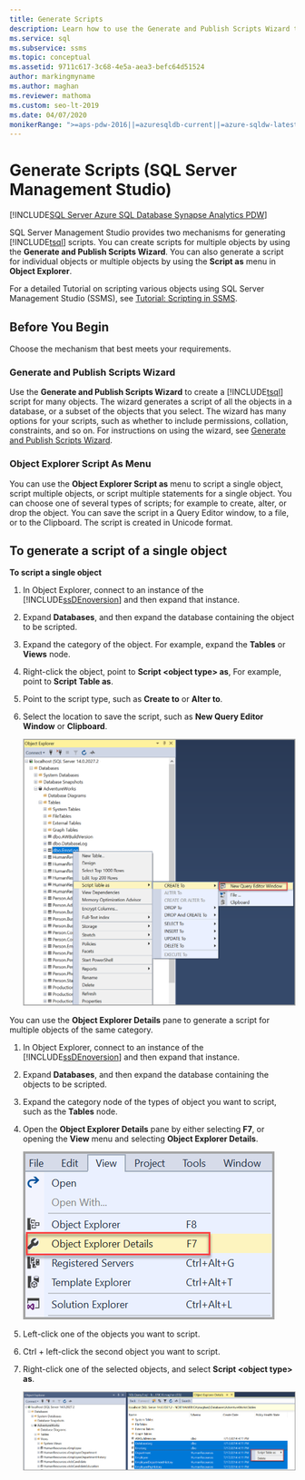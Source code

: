 ```yaml
---
title: Generate Scripts
description: Learn how to use the Generate and Publish Scripts Wizard to create Transact-SQL scripts for multiple objects, and how to use the Script as menu in Object Explorer to generate scripts for individual or multiple objects.
ms.service: sql
ms.subservice: ssms
ms.topic: conceptual
ms.assetid: 9711c617-3c68-4e5a-aea3-befc64d51524
author: markingmyname
ms.author: maghan
ms.reviewer: mathoma
ms.custom: seo-lt-2019
ms.date: 04/07/2020
monikerRange: ">=aps-pdw-2016||=azuresqldb-current||=azure-sqldw-latest||>=sql-server-2016||>=sql-server-linux-2017||=azuresqldb-mi-current"
---
```


# Generate Scripts (SQL Server Management Studio)

[!INCLUDE[SQL Server Azure SQL Database Synapse Analytics PDW](../../includes/applies-to-version/sql-asdb-asdbmi-asa-pdw.md)]

SQL Server Management Studio provides two mechanisms for generating [!INCLUDE[tsql](../../includes/tsql-md.md)] scripts. You can create scripts for multiple objects by using the **Generate and Publish Scripts Wizard**. You can also generate a script for individual objects or multiple objects by using the **Script as** menu in **Object Explorer**.

For a detailed Tutorial on scripting various objects using SQL Server Management Studio (SSMS), see [Tutorial: Scripting in SSMS](../tutorials/scripting-ssms.md).

## Before You Begin

Choose the mechanism that best meets your requirements. 

###  <a name="GenPubScriptWiz"></a> Generate and Publish Scripts Wizard

Use the **Generate and Publish Scripts Wizard** to create a [!INCLUDE[tsql](../../includes/tsql-md.md)] script for many objects. The wizard generates a script of all the objects in a database, or a subset of the objects that you select. The wizard has many options for your scripts, such as whether to include permissions, collation, constraints, and so on. For instructions on using the wizard, see [Generate and Publish Scripts Wizard](./generate-and-publish-scripts-wizard.md).
  
### <a name="OEScriptAsMenu"></a> Object Explorer Script As Menu

You can use the **Object Explorer Script as** menu to script a single object, script multiple objects, or script multiple statements for a single object. You can choose one of several types of scripts; for example to create, alter, or drop the object. You can save the script in a Query Editor window, to a file, or to the Clipboard. The script is created in Unicode format.

## <a name="ScriptSingleObject"></a> To generate a script of a single object

**To script a single object**

1. In Object Explorer, connect to an instance of the [!INCLUDE[ssDEnoversion](../../includes/ssdenoversion-md.md)] and then expand that instance.

2. Expand **Databases**, and then expand the database containing the object to be scripted.

3. Expand the category of the object. For example, expand the **Tables** or **Views** node.

4. Right-click the object, point to **Script \<object type> as**, For example, point to **Script Table as**.

5. Point to the script type, such as **Create to** or **Alter to**.

6. Select the location to save the script, such as **New Query Editor Window** or **Clipboard**.

    ![Scripting table](media/generate-scripts-sql-server-management-studio/script-table.png)

You can use the **Object Explorer Details** pane to generate a script for multiple objects of the same category.

1. In Object Explorer, connect to an instance of the [!INCLUDE[ssDEnoversion](../../includes/ssdenoversion-md.md)] and then expand that instance.

2. Expand **Databases**, and then expand the database containing the objects to be scripted.

3. Expand the category node of the types of object you want to script, such as the **Tables** node.

4. Open the **Object Explorer Details** pane by either selecting **F7**, or opening the **View** menu and selecting **Object Explorer Details**.

    ![View menu](media/generate-scripts-sql-server-management-studio/object-explorer-details-view-menu.png)

5. Left-click one of the objects you want to script.

6. Ctrl + left-click the second object you want to script.

7. Right-click one of the selected objects, and select **Script \<object type> as**.

    ![Details](media/generate-scripts-sql-server-management-studio/object-explorer-details.png)